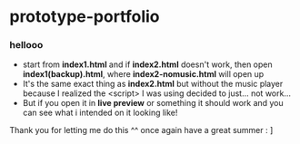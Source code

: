 # prototype-portfolio
### hellooo
- start from **index1.html** and if **index2.html** doesn't work, then open **index1(backup).html**, where **index2-nomusic.html** will open up
- It's the same exact thing as **index2.html** but without the music player because I realized the \<script\> I was using decided to just... not work...
- But if you open it in **live preview** or something it should work and you can see what i intended on it looking like!

Thank you for letting me do this ^^ once again have a great summer : ]
